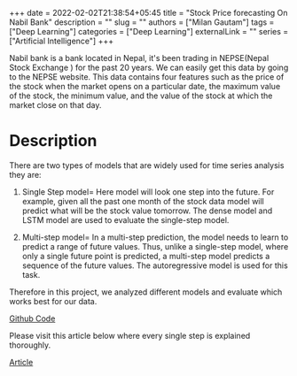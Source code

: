 +++ 
date = 2022-02-02T21:38:54+05:45
title = "Stock Price forecasting On Nabil Bank"
description = ""
slug = ""
authors = ["Milan Gautam"]
tags = ["Deep Learning"]
categories = ["Deep Learning"]
externalLink = ""
series = ["Artificial Intelligence"]
+++

<!-- ## Introduction -->


Nabil bank is a bank located in Nepal, it's been trading in NEPSE(Nepal Stock Exchange ) for the past 20 years. We can easily get this data by going to the NEPSE website. This data contains four features such as the price of the stock when the market opens on a particular date, the maximum value of the stock, the minimum value, and the value of the stock at which the market close on that day.

# Description
There are two types of models that are widely used for time series analysis they are:

1. Single Step model= Here model will look one step into the future. For example, given all the past one month of the stock data model will predict what will be the stock value tomorrow. The dense model and LSTM model are used to evaluate the single-step model.

2. Multi-step model= In a multi-step prediction, the model needs to learn to predict a range of future values. Thus, unlike a single-step model, where only a single future point is predicted, a multi-step model predicts a sequence of the future values. The autoregressive model is used for this task.

Therefore in this project, we analyzed different models and evaluate which works best for our data.

[Github Code](https://github.com/gautammilan/Stock-price-forecasting-Nabil-Bank)

Please visit this article below where every single step is explained thoroughly.

[Article](https://gautammilan.github.io/post/stock-price-analysis/)


